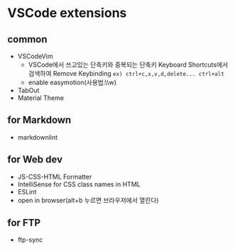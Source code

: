 # VSCode extensions

## common

- VSCodeVim
  - VSCode에서 쓰고있는 단축키와 중복되는 단축키 Keyboard Shortcuts에서 검색하여 Remove Keybinding
  `ex) ctrl+c,x,v,d,delete... ctrl+alt`
  - enable easymotion(사용법:\\\\w)
- TabOut
- Material Theme

## for Markdown

- markdownlint

## for Web dev

- JS-CSS-HTML Formatter
- IntelliSense for CSS class names in HTML
- ESLint
- open in browser(alt+b 누르면 브라우저에서 열린다)

## for FTP
- ftp-sync
